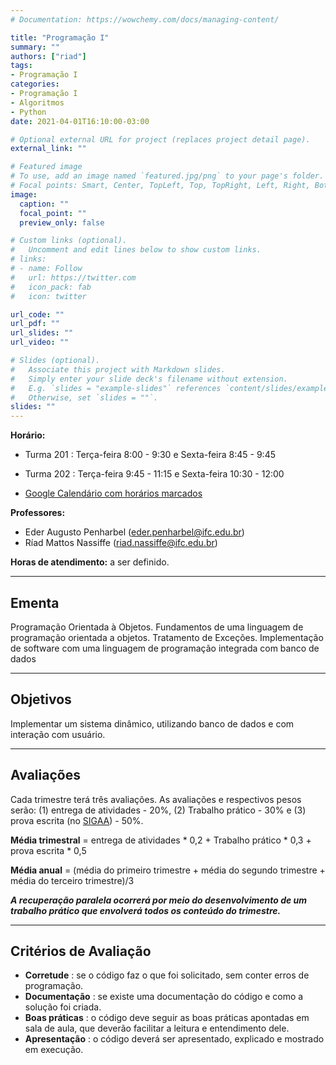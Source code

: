 ```yaml
---
# Documentation: https://wowchemy.com/docs/managing-content/

title: "Programação I"
summary: ""
authors: ["riad"]
tags:
- Programação I
categories:
- Programação I
- Algoritmos
- Python
date: 2021-04-01T16:10:00-03:00

# Optional external URL for project (replaces project detail page).
external_link: ""

# Featured image
# To use, add an image named `featured.jpg/png` to your page's folder.
# Focal points: Smart, Center, TopLeft, Top, TopRight, Left, Right, BottomLeft, Bottom, BottomRight.
image:
  caption: ""
  focal_point: ""
  preview_only: false

# Custom links (optional).
#   Uncomment and edit lines below to show custom links.
# links:
# - name: Follow
#   url: https://twitter.com
#   icon_pack: fab
#   icon: twitter

url_code: ""
url_pdf: ""
url_slides: ""
url_video: ""

# Slides (optional).
#   Associate this project with Markdown slides.
#   Simply enter your slide deck's filename without extension.
#   E.g. `slides = "example-slides"` references `content/slides/example-slides.md`.
#   Otherwise, set `slides = ""`.
slides: ""
---
```

**Horário:** 

+ Turma 201 : Terça-feira 8:00 - 9:30 e Sexta-feira 8:45 - 9:45

+ Turma 202 : Terça-feira 9:45 - 11:15 e Sexta-feira 10:30 - 12:00

+ [Google Calendário com horários marcados](http://blumenau.ifc.edu.br/medio-informatica/horarios/)

**Professores:**
+ Eder Augusto Penharbel (eder.penharbel@ifc.edu.br) 
+ Ríad Mattos Nassiffe (riad.nassiffe@ifc.edu.br)

**Horas de atendimento:**	a ser definido.

___

## Ementa

Programação Orientada à Objetos. Fundamentos de uma linguagem de programação orientada a objetos. Tratamento de Exceções. Implementação de software com uma linguagem de programação integrada com banco de dados
___

## Objetivos

Implementar um sistema dinâmico, utilizando banco de dados e com interação com usuário.

___

## Avaliações

Cada trimestre terá três avaliações. As avaliações e respectivos pesos serão: (1) entrega de atividades - 20%, (2) Trabalho prático - 30% e (3) prova escrita (no [SIGAA](https://sig.ifc.edu.br/sigaa/verTelaLogin.do)) - 50%.  

**Média trimestral** = entrega de atividades * 0,2 + Trabalho prático * 0,3 + prova escrita * 0,5

**Média anual** = (média do primeiro trimestre + média do segundo trimestre + média do terceiro trimestre)/3

  **_A recuperação paralela ocorrerá por meio do desenvolvimento de um trabalho prático que envolverá todos os conteúdo do trimestre._**

___
## Critérios de Avaliação 

+ **Corretude** : se o código faz o que foi solicitado, sem conter erros de programação.
+ **Documentação** : se existe uma documentação do código e como a solução foi criada.
+ **Boas práticas** : o código deve seguir as boas práticas apontadas em sala de aula, que deverão facilitar a leitura e entendimento dele.
+ **Apresentação** : o código deverá ser apresentado, explicado e mostrado em execução.